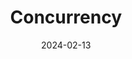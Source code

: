 ---
# ===== Title, summary, and position in the left sidebar =====
linktitle:  # Title shown in the left sidebar menu
summary: "Concurrency in Python." # Summary of this post
weight: 1700
# ============================================================

# ========== Basic metadata ==========
title: Concurrency
date: 2024-02-13
draft: false
 
authors:
  - admin
tags:
  - Python
  - Concurrency
categories:
  - Coding
toc: true # Show table of contents
# ====================================

# ========== Advanced metadata =========
profile: false  # Show author profile?
reading_time: true # Show estimated reading time?
share: true  # Show social sharing links?
featured: true
comments: true  # Show comments?
disable_comment: false
commentable: true  # Allow visitors to comment? Supported by the Page, Post, and Book content types.
editable: false  # Allow visitors to edit the page? Supported by the Page, Post, and Book content types.

# Optional header image (relative to `assets/media/` folder).
header:
  caption: 
  image:  
---